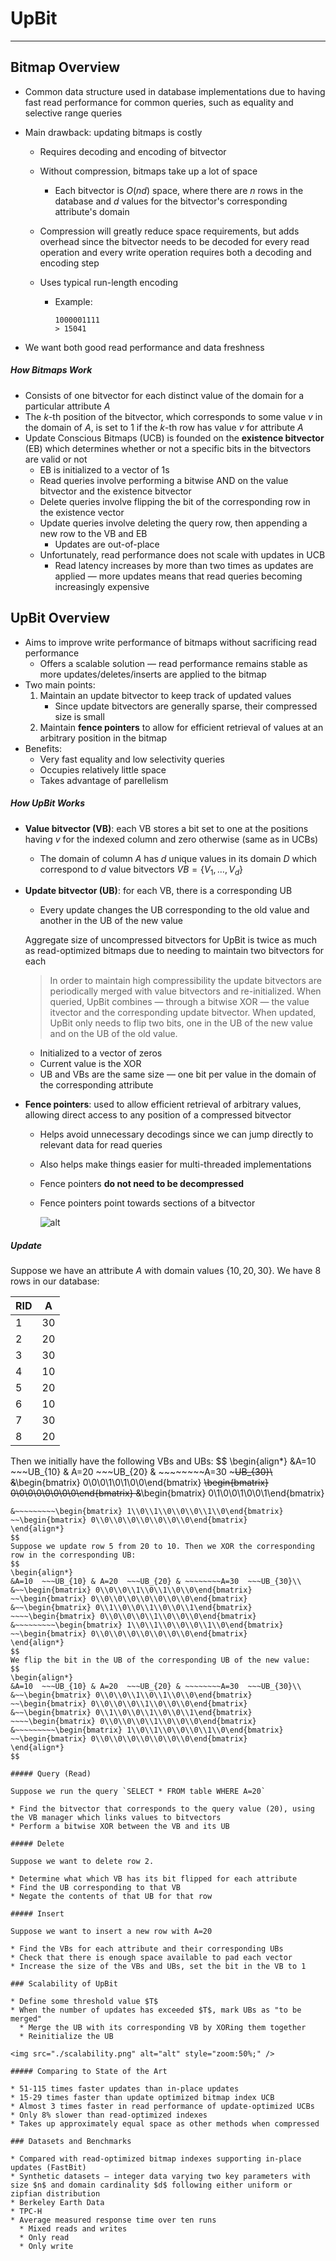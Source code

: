 # UpBit

---

## Bitmap Overview

* Common data structure used in database implementations due to having fast read performance for common queries, such as equality and selective range queries
* Main drawback: updating bitmaps is costly
  * Requires decoding and encoding of bitvector
  
  * Without compression, bitmaps take up a lot of space
    
    * Each bitvector is $O(nd)$ space, where there are $n$ rows in the database and $d$ values for the bitvector's corresponding attribute's domain
    
  * Compression will greatly reduce space requirements, but adds overhead since the bitvector needs to be decoded for every read operation and every write operation requires both a decoding and encoding step
  
  * Uses typical run-length encoding
  
    * Example:
  
      ```
      1000001111
      > 15041
      ```
  
* We want both good read performance and data freshness

##### How Bitmaps Work

* Consists of one bitvector for each distinct value of the domain for a particular attribute $A$
* The $k$-th position of the bitvector, which corresponds to some value $v$ in the domain of $A$, is set to 1 if the $k$-th row has value $v$ for attribute $A$
* Update Conscious Bitmaps (UCB) is founded on the **existence bitvector** (EB) which determines whether or not a specific bits in the bitvectors are valid or not
  * EB is initialized to a vector of 1s
  * Read queries involve performing a bitwise AND on the value bitvector and the existence bitvector
  * Delete queries involve flipping the bit of the corresponding row in the existence vector
  * Update queries involve deleting the query row, then appending a new row to the VB and EB
    * Updates are out-of-place
  * Unfortunately, read performance does not scale with updates in UCB
    * Read latency increases by more than two times as updates are applied — more updates means that read queries becoming increasingly expensive

## UpBit Overview

* Aims to improve write performance of bitmaps without sacrificing read performance
  * Offers a scalable solution — read performance remains stable as more updates/deletes/inserts are applied to the bitmap
* Two main points:
  1. Maintain an update bitvector to keep track of updated values
     * Since update bitvectors are generally sparse, their compressed size is small
  2. Maintain **fence pointers** to allow for efficient retrieval of values at an arbitrary position in the bitmap
* Benefits:
  * Very fast equality and low selectivity queries
  * Occupies relatively little space
  * Takes advantage of parellelism

##### How UpBit Works

* **Value bitvector (VB)**: each VB stores a bit set to one at the positions having $v$ for the indexed column and zero otherwise (same as in UCBs)

  * The domain of column $A$ has $d$ unique values in its domain $D$ which correspond to $d$ value bitvectors $VB=\{V_1,\ldots,V_d\}$

* **Update bitvector (UB)**: for each VB, there is a corresponding UB

  * Every update changes the UB corresponding to the old value and another in the UB of the new value

  Aggregate size of uncompressed bitvectors for UpBit is twice as much as read-optimized bitmaps due to needing to maintain two bitvectors for each
  
  > In order to maintain high compressibility the update bitvectors are periodically merged with value bitvectors and re-initialized. When queried, UpBit combines — through a bitwise XOR — the value itvector and the corresponding update bitvector. When updated, UpBit only needs to flip two bits, one in the UB of the new value and on the UB of the old value.
  
  * Initialized to a vector of zeros
  * Current value is the XOR
  * UB and VBs are the same size — one bit per value in the domain of the corresponding attribute
  
* **Fence pointers**: used to allow efficient retrieval of arbitrary values, allowing direct access to any position of a compressed bitvector

  * Helps avoid unnecessary decodings since we can jump directly to relevant data for read queries

  * Also helps make things easier for multi-threaded implementations

  * Fence pointers **do not need to be decompressed**

  * Fence pointers point towards sections of a bitvector

    ![alt](./fence-pointers.png)

##### Update

Suppose we have an attribute $A$ with domain values $\{10, 20, 30\}$. We have 8 rows in our database:

| RID  | A    |
| ---- | ---- |
| 1    | 30   |
| 2    | 20   |
| 3    | 30   |
| 4    | 10   |
| 5    | 20   |
| 6    | 10   |
| 7    | 30   |
| 8    | 20   |

Then we initially have the following VBs and UBs:
$$
\begin{align*}
&A=10  ~~~UB_{10} & A=20  ~~~UB_{20} & ~~~~~~~~A=30  ~~~UB_{30}\\
&~~\begin{bmatrix} 0\\0\\0\\1\\0\\1\\0\\0\end{bmatrix}
~~\begin{bmatrix} 0\\0\\0\\0\\0\\0\\0\\0\end{bmatrix}
&~~\begin{bmatrix} 0\\1\\0\\0\\1\\0\\0\\1\end{bmatrix}
~~~~\begin{bmatrix} 0\\0\\0\\0\\0\\0\\0\\0\end{bmatrix}
&~~~~~~~~~\begin{bmatrix} 1\\0\\1\\0\\0\\0\\1\\0\end{bmatrix}
~~\begin{bmatrix} 0\\0\\0\\0\\0\\0\\0\\0\end{bmatrix}
\end{align*}
$$
Suppose we update row 5 from 20 to 10. Then we XOR the corresponding row in the corresponding UB:
$$
\begin{align*}
&A=10  ~~~UB_{10} & A=20  ~~~UB_{20} & ~~~~~~~~A=30  ~~~UB_{30}\\
&~~\begin{bmatrix} 0\\0\\0\\1\\0\\1\\0\\0\end{bmatrix}
~~\begin{bmatrix} 0\\0\\0\\0\\0\\0\\0\\0\end{bmatrix}
&~~\begin{bmatrix} 0\\1\\0\\0\\1\\0\\0\\1\end{bmatrix}
~~~~\begin{bmatrix} 0\\0\\0\\0\\1\\0\\0\\0\end{bmatrix}
&~~~~~~~~~\begin{bmatrix} 1\\0\\1\\0\\0\\0\\1\\0\end{bmatrix}
~~\begin{bmatrix} 0\\0\\0\\0\\0\\0\\0\\0\end{bmatrix}
\end{align*}
$$
We flip the bit in the UB of the corresponding UB of the new value:
$$
\begin{align*}
&A=10  ~~~UB_{10} & A=20  ~~~UB_{20} & ~~~~~~~~A=30  ~~~UB_{30}\\
&~~\begin{bmatrix} 0\\0\\0\\1\\0\\1\\0\\0\end{bmatrix}
~~\begin{bmatrix} 0\\0\\0\\0\\1\\0\\0\\0\end{bmatrix}
&~~\begin{bmatrix} 0\\1\\0\\0\\1\\0\\0\\1\end{bmatrix}
~~~~\begin{bmatrix} 0\\0\\0\\0\\1\\0\\0\\0\end{bmatrix}
&~~~~~~~~~\begin{bmatrix} 1\\0\\1\\0\\0\\0\\1\\0\end{bmatrix}
~~\begin{bmatrix} 0\\0\\0\\0\\0\\0\\0\\0\end{bmatrix}
\end{align*}
$$

##### Query (Read)

Suppose we run the query `SELECT * FROM table WHERE A=20`

* Find the bitvector that corresponds to the query value (20), using the VB manager which links values to bitvectors
* Perform a bitwise XOR between the VB and its UB

##### Delete

Suppose we want to delete row 2.

* Determine what which VB has its bit flipped for each attribute
* Find the UB corresponding to that VB
* Negate the contents of that UB for that row

##### Insert

Suppose we want to insert a new row with A=20

* Find the VBs for each attribute and their corresponding UBs
* Check that there is enough space available to pad each vector
* Increase the size of the VBs and UBs, set the bit in the VB to 1

### Scalability of UpBit

* Define some threshold value $T$
* When the number of updates has exceeded $T$, mark UBs as "to be merged"
  * Merge the UB with its corresponding VB by XORing them together
  * Reinitialize the UB

<img src="./scalability.png" alt="alt" style="zoom:50%;" />

##### Comparing to State of the Art

* 51-115 times faster updates than in-place updates
* 15-29 times faster than update optimized bitmap index UCB
* Almost 3 times faster in read performance of update-optimized UCBs
* Only 8% slower than read-optimized indexes
* Takes up approximately equal space as other methods when compressed

### Datasets and Benchmarks

* Compared with read-optimized bitmap indexes supporting in-place updates (FastBit)
* Synthetic datasets — integer data varying two key parameters with size $n$ and domain cardinality $d$ following either uniform or zipfian distribution
* Berkeley Earth Data
* TPC-H
* Average measured response time over ten runs
  * Mixed reads and writes
  * Only read
  * Only write